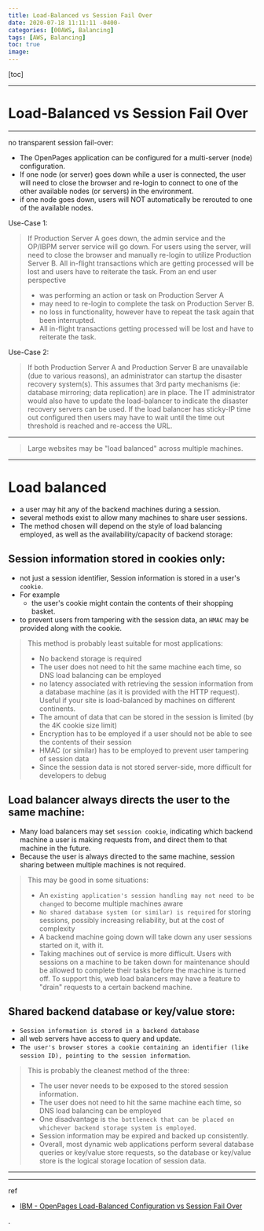 ```yaml
---
title: Load-Balanced vs Session Fail Over
date: 2020-07-18 11:11:11 -0400-
categories: [00AWS, Balancing]
tags: [AWS, Balancing]
toc: true
image:
---
```


[toc]

---

# Load-Balanced vs Session Fail Over

---

no transparent session fail-over:
- The OpenPages application can be configured for a multi-server (node) configuration.
- If one node (or server) goes down while a user is connected, the user will need to close the browser and re-login to connect to one of the other available nodes (or servers) in the environment.
- if one node goes down, users will NOT automatically be rerouted to one of the available nodes.

Use-Case 1:
> If Production Server A goes down, the admin service and the OP/IBPM server service will go down.
> For users using the server, will need to close the browser and manually re-login to utilize Production Server B.
> All in-flight transactions which are getting processed will be lost and users have to reiterate the task.
> From an end user perspective
> - was performing an action or task on Production Server A
> - may need to re-login to complete the task on Production Server B.
> - no loss in functionality, however have to repeat the task again that been interrupted.
> - All in-flight transactions getting processed will be lost and have to reiterate the task.


Use-Case 2:
> If both Production Server A and Production Server B are unavailable (due to various reasons),
> an administrator can startup the disaster recovery system(s). This assumes that 3rd party mechanisms (ie: database mirroring; data replication) are in place.
> The IT administrator would also have to update the load-balancer to indicate the disaster recovery servers can be used.
> If the load balancer has sticky-IP time out configured then users may have to wait until the time out threshold is reached and re-access the URL.

---

> Large websites may be "load balanced" across multiple machines.

---

# Load balanced
- a user may hit any of the backend machines during a session.
- several methods exist to allow many machines to share user sessions.
- The method chosen will depend on the style of load balancing employed, as well as the availability/capacity of backend storage:

## Session information stored in cookies only:
- not just a session identifier, Session information is stored in a user's `cookie`.
- For example
  - the user's cookie might contain the contents of their shopping basket.
- to prevent users from tampering with the session data, an `HMAC` may be provided along with the cookie.

> This method is probably least suitable for most applications:
> - No backend storage is required
> - The user does not need to hit the same machine each time, so DNS load balancing can be employed
> - no latency associated with retrieving the session information from a database machine (as it is provided with the HTTP request). Useful if your site is load-balanced by machines on different continents.
> - The amount of data that can be stored in the session is limited (by the 4K cookie size limit)
> - Encryption has to be employed if a user should not be able to see the contents of their session
> - HMAC (or similar) has to be employed to prevent user tampering of session data
> - Since the session data is not stored server-side, more difficult for developers to debug


## Load balancer always directs the user to the same machine:
- Many load balancers may set `session cookie`, indicating which backend machine a user is making requests from, and direct them to that machine in the future.
- Because the user is always directed to the same machine, session sharing between multiple machines is not required.

> This may be good in some situations:
> - An `existing application's session handling may not need to be changed` to become multiple machines aware
> - `No shared database system (or similar) is required` for storing sessions, possibly increasing reliability, but at the cost of complexity
> - A backend machine going down will take down any user sessions started on it, with it.
> - Taking machines out of service is more difficult. Users with sessions on a machine to be taken down for maintenance should be allowed to complete their tasks before the machine is turned off. To support this, web load balancers may have a feature to "drain" requests to a certain backend machine.


## Shared backend database or key/value store:
- `Session information is stored in a backend database`
- all web servers have access to query and update.
- `The user's browser stores a cookie containing an identifier (like session ID), pointing to the session information`.

> This is probably the cleanest method of the three:
> - The user never needs to be exposed to the stored session information.
> - The user does not need to hit the same machine each time, so DNS load balancing can be employed
> - One disadvantage is `the bottleneck that can be placed on whichever backend storage system is employed`.
> - Session information may be expired and backed up consistently.
> - Overall, most dynamic web applications perform several database queries or key/value store requests, so the database or key/value store is the logical storage location of session data.


---



---

ref
- [IBM - OpenPages Load-Balanced Configuration vs Session Fail Over](https://www.ibm.com/support/pages/openpages-load-balanced-configuration-vs-session-fail-over)




.
